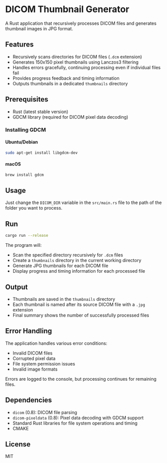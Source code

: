 # DICOM Thumbnail Generator

A Rust application that recursively processes DICOM files and generates thumbnail images in JPG format.

## Features

- Recursively scans directories for DICOM files (`.dcm` extension)
- Generates 150x150 pixel thumbnails using Lanczos3 filtering
- Handles errors gracefully, continuing processing even if individual files fail
- Provides progress feedback and timing information
- Outputs thumbnails in a dedicated `thumbnails` directory

## Prerequisites

- Rust (latest stable version)
- GDCM library (required for DICOM pixel data decoding)

### Installing GDCM

#### Ubuntu/Debian

```bash
sudo apt-get install libgdcm-dev
```

#### macOS

```bash
brew install gdcm
```

## Usage
Just change the `DICOM_DIR` variable in the `src/main.rs` file to the path of the folder you want to process.

## Run

```bash
cargo run --release
```

The program will:
- Scan the specified directory recursively for `.dcm` files
- Create a `thumbnails` directory in the current working directory
- Generate JPG thumbnails for each DICOM file
- Display progress and timing information for each processed file

## Output

- Thumbnails are saved in the `thumbnails` directory
- Each thumbnail is named after its source DICOM file with a `.jpg` extension
- Final summary shows the number of successfully processed files

## Error Handling

The application handles various error conditions:
- Invalid DICOM files
- Corrupted pixel data
- File system permission issues
- Invalid image formats

Errors are logged to the console, but processing continues for remaining files.

## Dependencies

- `dicom` (0.8): DICOM file parsing
- `dicom-pixeldata` (0.8): Pixel data decoding with GDCM support
- Standard Rust libraries for file system operations and timing
- CMAKE

## License
MIT
